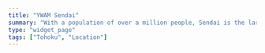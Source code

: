 ```yaml
---
title: "YWAM Sendai"
summary: "With a population of over a million people, Sendai is the largest city in North-East Japan."
type: "widget_page"
tags: ["Tohoku", "Location"]
---
```

